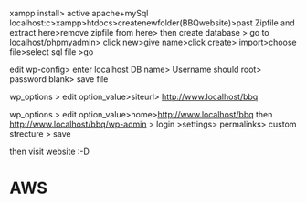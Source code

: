 xampp install> active apache+mySql
localhost:c>xampp>htdocs>createnewfolder(BBQwebsite)>past Zipfile and extract here>remove zipfile from here>
then 
create  database > go to localhost/phpmyadmin> click new>give name>click create> import>choose file>select sql file >go

edit wp-config> enter localhost DB name> Username should root> password blank> save file

wp_options > edit option_value>siteurl> http://www.localhost/bbq

wp_options > edit option_value>home>http://www.localhost/bbq
then http://www.localhost/bbq/wp-admin > login >settings> permalinks> custom strecture > save

then visit website :-D

# AWS 